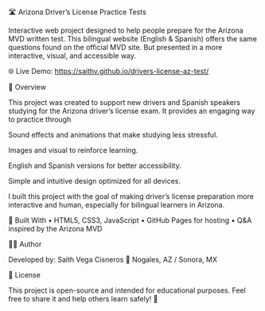 🛣️ Arizona Driver’s License Practice Tests

Interactive web project designed to help people prepare for the Arizona MVD written test.
This bilingual website (English & Spanish) offers the same questions found on the official MVD site. But presented in a more interactive, visual, and accessible way.

🌐 Live Demo: https://saithv.github.io/drivers-license-az-test/

🚗 Overview

This project was created to support new drivers and Spanish speakers studying for the Arizona driver’s license exam.
It provides an engaging way to practice through

Sound effects and animations that make studying less stressful.

Images and visual to reinforce learning.

English and Spanish versions for better accessibility.

Simple and intuitive design optimized for all devices.

I built this project with the goal of making driver’s license preparation more interactive and human, especially for bilingual learners in Arizona.


🧠 Built With
	•	HTML5, CSS3, JavaScript
	•	GitHub Pages for hosting
	•	Q&A inspired by the Arizona MVD


👨‍💻 Author

Developed by: Saith Vega Cisneros
📍 Nogales, AZ / Sonora, MX


📜 License

This project is open-source and intended for educational purposes.
Feel free to share it and help others learn safely! 🚦
